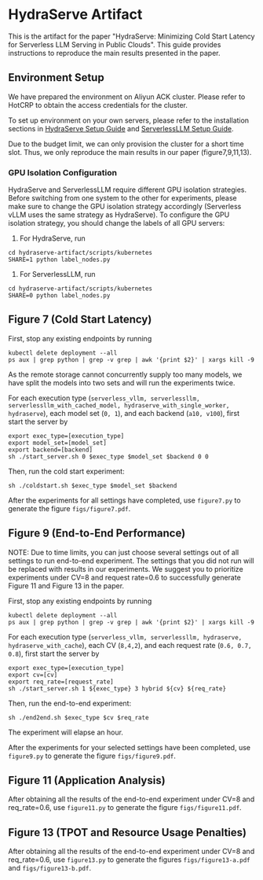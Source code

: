 # HydraServe Artifact

This is the artifact for the paper "HydraServe: Minimizing Cold Start Latency for Serverless LLM Serving in Public Clouds".
This guide provides instructions to reproduce the main results presented in the paper.

## Environment Setup

We have prepared the environment on Aliyun ACK cluster. Please refer to HotCRP to obtain the access credentials for the cluster.

To set up environment on your own servers, please refer to the installation sections in [HydraServe Setup Guide](Installation.md) and [ServerlessLLM Setup Guide](../scripts/kubernetes/serverlessllm/README.md).

Due to the budget limit, we can only provision the cluster for a short time slot. Thus, we only reproduce the main results in our paper (figure7,9,11,13).

### GPU Isolation Configuration
HydraServe and ServerlessLLM require different GPU isolation strategies. Before switching from one system to the other for experiments, please make sure to change the GPU isolation strategy accordingly (Serverless vLLM uses the same strategy as HydraServe).
To configure the GPU isolation strategy, you should change the labels of all GPU servers:

1. For HydraServe, run
```
cd hydraserve-artifact/scripts/kubernetes
SHARE=1 python label_nodes.py
```
1. For ServerlessLLM, run
```
cd hydraserve-artifact/scripts/kubernetes
SHARE=0 python label_nodes.py
```

## Figure 7 (Cold Start Latency)

First, stop any existing endpoints by running
```
kubectl delete deployment --all
ps aux | grep python | grep -v grep | awk '{print $2}' | xargs kill -9
```

As the remote storage cannot concurrently supply too many models, we have split the models into two sets and will run the experiments twice.

For each execution type (`serverless_vllm, serverlessllm, serverlessllm_with_cached_model, hydraserve_with_single_worker, hydraserve`), each model set (`0, 1`), and each backend (`a10, v100`), first start the server by
```
export exec_type=[execution_type]
export model_set=[model_set]
export backend=[backend]
sh ./start_server.sh 0 $exec_type $model_set $backend 0 0
```

Then, run the cold start experiment:
```
sh ./coldstart.sh $exec_type $model_set $backend
```

After the experiments for all settings have completed, use `figure7.py` to generate the figure `figs/figure7.pdf`.

## Figure 9 (End-to-End Performance)

NOTE: Due to time limits, you can just choose several settings out of all settings to run end-to-end experiment. The settings that you did not run will be replaced with results in our experiments. We suggest you to prioritize experiments under CV=8 and request rate=0.6 to successfully generate Figure 11 and Figure 13 in the paper.

First, stop any existing endpoints by running
```
kubectl delete deployment --all
ps aux | grep python | grep -v grep | awk '{print $2}' | xargs kill -9
```
For each execution type (`serverless_vllm, serverlessllm, hydraserve, hydraserve_with_cache`), each CV (`8,4,2`), and each request rate (`0.6, 0.7, 0.8`), first start the server by
```
export exec_type=[execution_type]
export cv=[cv]
export req_rate=[request_rate]
sh ./start_server.sh 1 ${exec_type} 3 hybrid ${cv} ${req_rate}
```

Then, run the end-to-end experiment:
```
sh ./end2end.sh $exec_type $cv $req_rate
```
The experiment will elapse an hour.

After the experiments for your selected settings have been completed, use `figure9.py` to generate the figure `figs/figure9.pdf`.

## Figure 11 (Application Analysis)

After obtaining all the results of the end-to-end experiment under CV=8 and req_rate=0.6, use `figure11.py` to generate the figure `figs/figure11.pdf`. 

## Figure 13 (TPOT and Resource Usage Penalties)

After obtaining all the results of the end-to-end experiment under CV=8 and req_rate=0.6, use `figure13.py` to generate the figures `figs/figure13-a.pdf` and `figs/figure13-b.pdf`. 